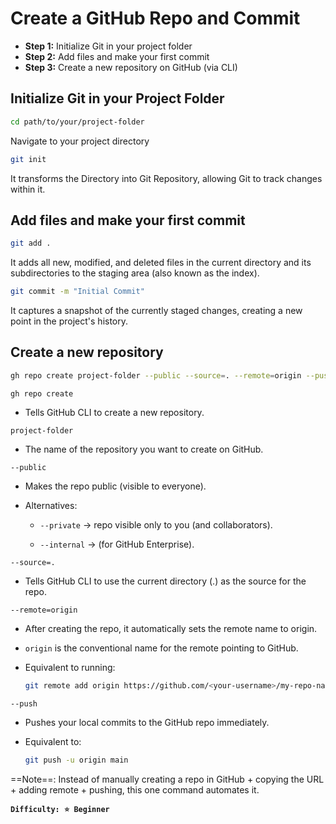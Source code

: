 # Create a GitHub Repo and Commit

- **Step 1:** Initialize Git in your project folder
- **Step 2:** Add files and make your first commit
- **Step 3:** Create a new repository on GitHub (via CLI)

## Initialize Git in your Project Folder

```sh
cd path/to/your/project-folder
```
Navigate to your project directory 
```sh
git init
```
It transforms the Directory into Git Repository, allowing Git to track changes within it.

## Add files and make your first commit

```sh
git add .
```
It adds all new, modified, and deleted files in the current directory and its subdirectories to the staging area (also known as the index).
```sh
git commit -m "Initial Commit"
```
It captures a snapshot of the currently staged changes, creating a new point in the project's history.

## Create a new repository

```sh
gh repo create project-folder --public --source=. --remote=origin --push
```
`gh repo create`

- Tells GitHub CLI to create a new repository.

`project-folder`

- The name of the repository you want to create on GitHub.

`--public`

- Makes the repo public (visible to everyone).

- Alternatives:

    - `--private` → repo visible only to you (and collaborators).

    - `--internal` → (for GitHub Enterprise).

`--source=.`

- Tells GitHub CLI to use the current directory (.) as the source for the repo.

`--remote=origin`

- After creating the repo, it automatically sets the remote name to origin.

- `origin` is the conventional name for the remote pointing to GitHub.

- Equivalent to running:

    ```sh
    git remote add origin https://github.com/<your-username>/my-repo-name.git
    ```


`--push`

- Pushes your local commits to the GitHub repo immediately.

- Equivalent to:

    ```sh
    git push -u origin main
    ```
==Note==: Instead of manually creating a repo in GitHub + copying the URL + adding remote + pushing, this one command automates it.

**`Difficulty: ⭐ Beginner`**